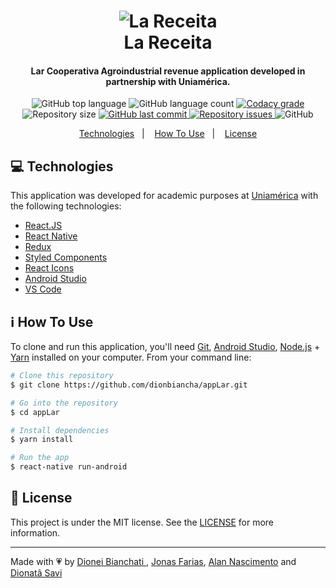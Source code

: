 <h1 align="center">
      <img alt="La Receita" src="https://res.cloudinary.com/dionbiancha/image/upload/v1612270688/github/0_q24nnl.jpg" />
    <br>
    La Receita
</h1>

<h4 align="center">
      Lar Cooperativa Agroindustrial revenue application developed in partnership with Uniamérica.
</h4>
<p align="center">
  <img alt="GitHub top language" src="https://img.shields.io/github/languages/top/dionbiancha/appLar.svg">

  <img alt="GitHub language count" src="https://img.shields.io/github/languages/count/dionbiancha/appLar.svg">

  <a href="https://www.codacy.com/app/dionbiancha/appLar?utm_source=github.com&amp;utm_medium=referral&amp;utm_content=dionbiancha/appLar&amp;utm_campaign=Badge_Grade">
    <img alt="Codacy grade" src="https://img.shields.io/codacy/grade/1b577a07dda843aba09f4bc55d1af8fc.svg">
  </a>

  <img alt="Repository size" src="https://img.shields.io/github/repo-size/dionbiancha/appLar.svg">
  <a href="https://github.com/dionbiancha/appLar/commits/master">
    <img alt="GitHub last commit" src="https://img.shields.io/github/last-commit/dionbiancha/appLar.svg">
  </a>

  <a href="https://github.com/dionbiancha/appLar/issues">
    <img alt="Repository issues" src="https://img.shields.io/github/issues/dionbiancha/appLar.svg">
  </a>

  <img alt="GitHub" src="https://img.shields.io/github/license/dionbiancha/appLar.svg">
</p>

<p align="center">
  <a href="#rocket-technologies">Technologies</a>&nbsp;&nbsp;&nbsp;|&nbsp;&nbsp;&nbsp;
  <a href="#information_source-how-to-use">How To Use</a>&nbsp;&nbsp;&nbsp;|&nbsp;&nbsp;&nbsp;
  <a href="#memo-license">License</a>
</p>

## :computer: Technologies

This application was developed for academic purposes at  [Uniamérica](https://uniamerica.br/) with the following technologies: 

-  [React.JS](https://reactjs.org/)
-  [React Native](https://reactnative.dev/)
-  [Redux](https://redux.js.org/)
-  [Styled Components](https://www.styled-components.com/)
-  [React Icons](https://react-icons.netlify.com/)
-  [Android Studio](https://developer.android.com/studio/)
-  [VS Code][vc] 

## :information_source: How To Use

To clone and run this application, you'll need [Git](https://git-scm.com), [Android Studio][androidstudio], [Node.js][nodejs] + [Yarn][yarn] installed on your computer. From your command line:

```bash
# Clone this repository
$ git clone https://github.com/dionbiancha/appLar.git

# Go into the repository
$ cd appLar

# Install dependencies
$ yarn install

# Run the app
$ react-native run-android
```

## :memo: License
This project is under the MIT license. See the [LICENSE](https://github.com/dionbiancha/appLar/blob/master/LICENSE) for more information.

---

Made with :heartpulse: by [Dionei Bianchati ](https://www.linkedin.com/in/dionbiancha/), [Jonas Farias](https://www.linkedin.com/in/jonas-farias-peretiatko-4a13a0143/), [Alan Nascimento](https://www.linkedin.com/in/alan-jbdn/) and [Dionatã Savi
](https://www.linkedin.com/in/dionat%C3%A3-savi-49843a187/)

[androidstudio]: https://developer.android.com/studio/
[nodejs]: https://nodejs.org/
[yarn]: https://yarnpkg.com/
[vc]: https://code.visualstudio.com/


